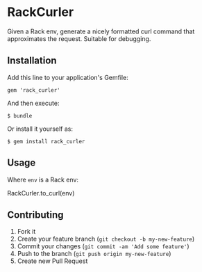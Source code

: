 # RackCurler

Given a Rack env, generate a nicely formatted curl command that approximates the request. Suitable for debugging.

## Installation

Add this line to your application's Gemfile:

    gem 'rack_curler'

And then execute:

    $ bundle

Or install it yourself as:

    $ gem install rack_curler

## Usage

Where ```env``` is a Rack env:

   RackCurler.to_curl(env)

## Contributing

1. Fork it
2. Create your feature branch (`git checkout -b my-new-feature`)
3. Commit your changes (`git commit -am 'Add some feature'`)
4. Push to the branch (`git push origin my-new-feature`)
5. Create new Pull Request
